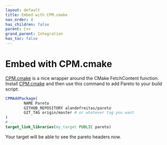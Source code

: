 ```yaml
---
layout: default
title: Embed with CPM.cmake
nav_order: 4
has_children: false
parent: C++
grand_parent: Integration
has_toc: false
---
```

# Embed with CPM.cmake

[CPM.cmake](https://github.com/TheLartians/CPM.cmake) is a nice wrapper around the CMake FetchContent function. Install [CPM.cmake](https://github.com/TheLartians/CPM.cmake) and then use this command to add Pareto to your build script:

```cmake
CPMAddPackage(
        NAME Pareto
        GITHUB_REPOSITORY alandefreitas/pareto
        GIT_TAG origin/master # or whatever tag you want
)
# ...
target_link_libraries(my_target PUBLIC pareto)
```

Your target will be able to see the pareto headers now.



<!-- Generated with mdsplit: https://github.com/alandefreitas/mdsplit -->
